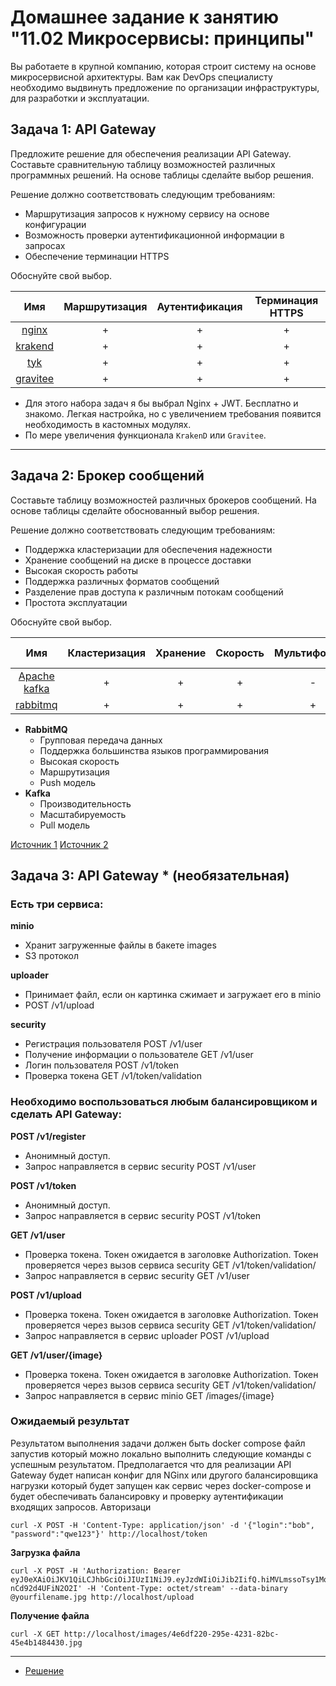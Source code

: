 # Домашнее задание к занятию "11.02 Микросервисы: принципы"

Вы работаете в крупной компанию, которая строит систему на основе микросервисной архитектуры.
Вам как DevOps специалисту необходимо выдвинуть предложение по организации инфраструктуры, для разработки и эксплуатации.

## Задача 1: API Gateway

Предложите решение для обеспечения реализации API Gateway. Составьте сравнительную таблицу возможностей различных программных решений. На основе таблицы сделайте выбор решения.

Решение должно соответствовать следующим требованиям:
- Маршрутизация запросов к нужному сервису на основе конфигурации
- Возможность проверки аутентификационной информации в запросах
- Обеспечение терминации HTTPS

Обоснуйте свой выбор.

|Имя|Маршрутизация|Аутентификация|Терминация HTTPS|
|:---:|:---:|:---: | :---:|
| [nginx](https://docs.nginx.com/) | + | + | + |
| [krakend](https://github.com/luraproject/lura) | + | + | + |
| [tyk](https://github.com/TykTechnologies/tyk) | + | + | + |
| [gravitee](https://github.com/gravitee-io/gravitee-api-management) | + | + | + |


* Для этого набора задач я бы выбрал Nginx + JWT. Бесплатно и знакомо. Легкая настройка, но с увеличением требования появится необходимость в кастомных модулях.
* По мере увеличения функционала `KrakenD` или `Gravitee`.

---

## Задача 2: Брокер сообщений

Составьте таблицу возможностей различных брокеров сообщений. На основе таблицы сделайте обоснованный выбор решения.

Решение должно соответствовать следующим требованиям:
- Поддержка кластеризации для обеспечения надежности
- Хранение сообщений на диске в процессе доставки
- Высокая скорость работы
- Поддержка различных форматов сообщений
- Разделение прав доступа к различным потокам сообщений
- Простота эксплуатации

Обоснуйте свой выбор.

| Имя      | Кластеризация |   Хранение    |  Скорость | Мультиформат | разделение прав | простота эксплуатации |
|      :---:|    :---:|            :---: |   :---:|        :---:|:---: |          :---:|
| [Apache kafka](https://github.com/apache/kafka) | + | + | + | - | + | + |
| [rabbitmq](https://github.com/rabbitmq/rabbitmq-server) | + | + | + | + | + | - |

- **RabbitMQ**
    * Групповая передача данных
    * Поддержка большинства языков программирования
    * Высокая скорость
    * Маршрутизация
    * Push модель
- **Kafka**
    * Производительность
    * Масштабируемость
    * Pull модель

[Источник 1](https://www.okbsapr.ru/library/publications/shkola_kzi_chadov_mikhalchenko_2019/)
[Источник 2](https://www.bigdataschool.ru/blog/kafka-vs-rabbitmq-big-data.html)

## Задача 3: API Gateway * (необязательная)

### Есть три сервиса:

**minio**
- Хранит загруженные файлы в бакете images
- S3 протокол

**uploader**
- Принимает файл, если он картинка сжимает и загружает его в minio
- POST /v1/upload

**security**
- Регистрация пользователя POST /v1/user
- Получение информации о пользователе GET /v1/user
- Логин пользователя POST /v1/token
- Проверка токена GET /v1/token/validation

### Необходимо воспользоваться любым балансировщиком и сделать API Gateway:

**POST /v1/register**
- Анонимный доступ.
- Запрос направляется в сервис security POST /v1/user

**POST /v1/token**
- Анонимный доступ.
- Запрос направляется в сервис security POST /v1/token

**GET /v1/user**
- Проверка токена. Токен ожидается в заголовке Authorization. Токен проверяется через вызов сервиса security GET /v1/token/validation/
- Запрос направляется в сервис security GET /v1/user

**POST /v1/upload**
- Проверка токена. Токен ожидается в заголовке Authorization. Токен проверяется через вызов сервиса security GET /v1/token/validation/
- Запрос направляется в сервис uploader POST /v1/upload

**GET /v1/user/{image}**
- Проверка токена. Токен ожидается в заголовке Authorization. Токен проверяется через вызов сервиса security GET /v1/token/validation/
- Запрос направляется в сервис minio  GET /images/{image}

### Ожидаемый результат

Результатом выполнения задачи должен быть docker compose файл запустив который можно локально выполнить следующие команды с успешным результатом.
Предполагается что для реализации API Gateway будет написан конфиг для NGinx или другого балансировщика нагрузки который будет запущен как сервис через docker-compose и будет обеспечивать балансировку и проверку аутентификации входящих запросов.
Авторизаци
```
curl -X POST -H 'Content-Type: application/json' -d '{"login":"bob", "password":"qwe123"}' http://localhost/token
```
**Загрузка файла**
```
curl -X POST -H 'Authorization: Bearer eyJ0eXAiOiJKV1QiLCJhbGciOiJIUzI1NiJ9.eyJzdWIiOiJib2IifQ.hiMVLmssoTsy1MqbmIoviDeFPvo-nCd92d4UFiN2O2I' -H 'Content-Type: octet/stream' --data-binary @yourfilename.jpg http://localhost/upload
```
**Получение файла**
```
curl -X GET http://localhost/images/4e6df220-295e-4231-82bc-45e4b1484430.jpg
```

---
* [Решение](https://github.com/dimsunv/devops-netology/tree/11-microservices-02-principles)
